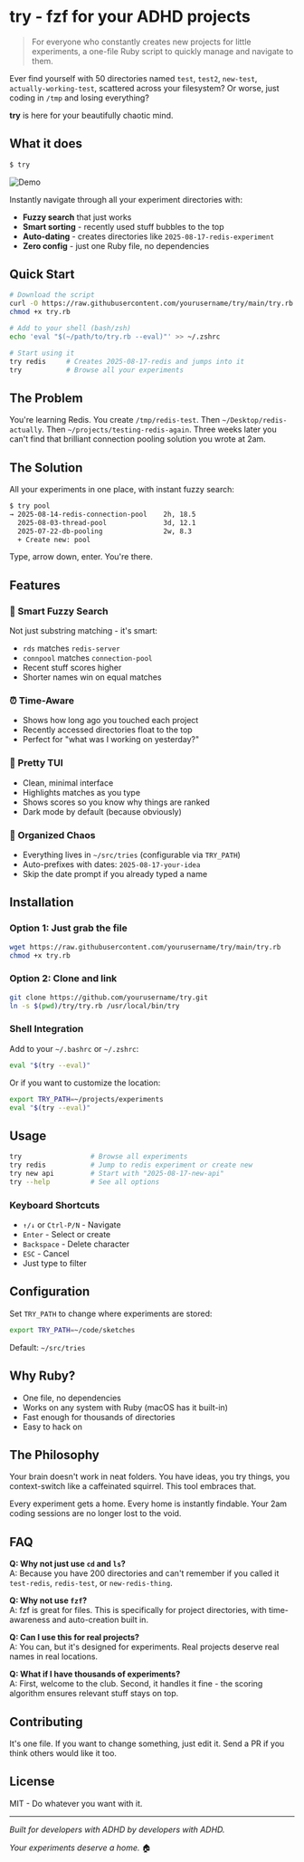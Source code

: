 # try - fzf for your ADHD projects

> For everyone who constantly creates new projects for little experiments, a one-file Ruby script to quickly manage and navigate to them.

Ever find yourself with 50 directories named `test`, `test2`, `new-test`, `actually-working-test`, scattered across your filesystem? Or worse, just coding in `/tmp` and losing everything? 

**try** is here for your beautifully chaotic mind.

## What it does

```bash
$ try
```

![Demo](demo.gif) <!-- You should add a demo gif here -->

Instantly navigate through all your experiment directories with:
- **Fuzzy search** that just works
- **Smart sorting** - recently used stuff bubbles to the top
- **Auto-dating** - creates directories like `2025-08-17-redis-experiment`
- **Zero config** - just one Ruby file, no dependencies

## Quick Start

```bash
# Download the script
curl -O https://raw.githubusercontent.com/yourusername/try/main/try.rb
chmod +x try.rb

# Add to your shell (bash/zsh)
echo 'eval "$(~/path/to/try.rb --eval)"' >> ~/.zshrc

# Start using it
try redis     # Creates 2025-08-17-redis and jumps into it
try           # Browse all your experiments
```

## The Problem

You're learning Redis. You create `/tmp/redis-test`. Then `~/Desktop/redis-actually`. Then `~/projects/testing-redis-again`. Three weeks later you can't find that brilliant connection pooling solution you wrote at 2am.

## The Solution

All your experiments in one place, with instant fuzzy search:

```bash
$ try pool
→ 2025-08-14-redis-connection-pool    2h, 18.5
  2025-08-03-thread-pool              3d, 12.1  
  2025-07-22-db-pooling               2w, 8.3
  + Create new: pool
```

Type, arrow down, enter. You're there.

## Features

### 🎯 Smart Fuzzy Search
Not just substring matching - it's smart:
- `rds` matches `redis-server`
- `connpool` matches `connection-pool`
- Recent stuff scores higher
- Shorter names win on equal matches

### ⏰ Time-Aware
- Shows how long ago you touched each project
- Recently accessed directories float to the top
- Perfect for "what was I working on yesterday?"

### 🎨 Pretty TUI
- Clean, minimal interface
- Highlights matches as you type
- Shows scores so you know why things are ranked
- Dark mode by default (because obviously)

### 📁 Organized Chaos
- Everything lives in `~/src/tries` (configurable via `TRY_PATH`)
- Auto-prefixes with dates: `2025-08-17-your-idea`
- Skip the date prompt if you already typed a name

## Installation

### Option 1: Just grab the file

```bash
wget https://raw.githubusercontent.com/yourusername/try/main/try.rb
chmod +x try.rb
```

### Option 2: Clone and link

```bash
git clone https://github.com/yourusername/try.git
ln -s $(pwd)/try/try.rb /usr/local/bin/try
```

### Shell Integration

Add to your `~/.bashrc` or `~/.zshrc`:

```bash
eval "$(try --eval)"
```

Or if you want to customize the location:

```bash
export TRY_PATH=~/projects/experiments
eval "$(try --eval)"
```

## Usage

```bash
try                 # Browse all experiments
try redis           # Jump to redis experiment or create new
try new api         # Start with "2025-08-17-new-api" 
try --help          # See all options
```

### Keyboard Shortcuts

- `↑/↓` or `Ctrl-P/N` - Navigate
- `Enter` - Select or create
- `Backspace` - Delete character
- `ESC` - Cancel
- Just type to filter

## Configuration

Set `TRY_PATH` to change where experiments are stored:

```bash
export TRY_PATH=~/code/sketches
```

Default: `~/src/tries`

## Why Ruby?

- One file, no dependencies
- Works on any system with Ruby (macOS has it built-in)
- Fast enough for thousands of directories
- Easy to hack on

## The Philosophy

Your brain doesn't work in neat folders. You have ideas, you try things, you context-switch like a caffeinated squirrel. This tool embraces that.

Every experiment gets a home. Every home is instantly findable. Your 2am coding sessions are no longer lost to the void.

## FAQ

**Q: Why not just use `cd` and `ls`?**  
A: Because you have 200 directories and can't remember if you called it `test-redis`, `redis-test`, or `new-redis-thing`.

**Q: Why not use `fzf`?**  
A: fzf is great for files. This is specifically for project directories, with time-awareness and auto-creation built in.

**Q: Can I use this for real projects?**  
A: You can, but it's designed for experiments. Real projects deserve real names in real locations.

**Q: What if I have thousands of experiments?**  
A: First, welcome to the club. Second, it handles it fine - the scoring algorithm ensures relevant stuff stays on top.

## Contributing

It's one file. If you want to change something, just edit it. Send a PR if you think others would like it too.

## License

MIT - Do whatever you want with it.

---

*Built for developers with ADHD by developers with ADHD.*

*Your experiments deserve a home.* 🏠